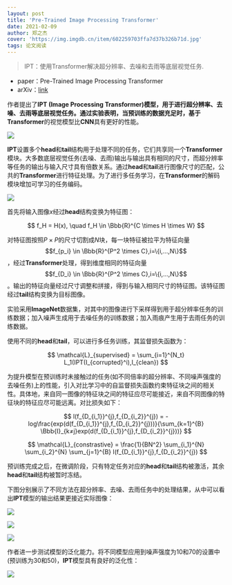 ```yaml
---
layout: post
title: 'Pre-Trained Image Processing Transformer'
date: 2021-02-09
author: 郑之杰
cover: 'https://img.imgdb.cn/item/602259703ffa7d37b326b71d.jpg'
tags: 论文阅读
---
```


> IPT：使用Transformer解决超分辨率、去噪和去雨等底层视觉任务.

- paper：Pre-Trained Image Processing Transformer
- arXiv：[link](https://arxiv.org/abs/2012.00364)

作者提出了**IPT (Image Processing Transformer)**模型，用于进行超分辨率、去噪、去雨等底层视觉任务。通过实验表明，当预训练的数据充足时，基于**Transformer**的视觉模型比**CNN**具有更好的性能。

![](https://img.imgdb.cn/item/6022593c3ffa7d37b32697b5.jpg)

**IPT**设置多个**head**和**tail**结构用于处理不同的任务，它们共享同一个**Transformer**模块。大多数底层视觉任务(去噪、去雨)输出与输出具有相同的尺寸，而超分辨率等任务的输出与输入尺寸具有倍数关系。通过**head**和**tail**进行图像尺寸的匹配，公共的**Transformer**进行特征处理。为了进行多任务学习，在**Transformer**的解码模块增加可学习的任务编码。

![](https://img.imgdb.cn/item/60225cc93ffa7d37b3286737.jpg)

首先将输入图像$x$经过**head**结构变换为特征图：

$$ f_H = H(x), \quad f_H \in \Bbb{R}^{C \times H \times W} $$

对特征图按照$P \times P$的尺寸切割成$N$块，每一块特征被拉平为特征向量$$f_{p_i} \in \Bbb{R}^{P^2 \times C},i=\{i,...,N\}$$，经过**Transformer**处理，得到维度相同的特征向量$$f_{D_i} \in \Bbb{R}^{P^2 \times C},i=\{i,...,N\}$$。输出的特征向量经过尺寸调整和拼接，得到与输入相同尺寸的特征图。该特征图经过**tail**结构变换为目标图像。

实验采用**ImageNet**数据集，对其中的图像进行下采样得到用于超分辨率任务的训练数据；加入噪声生成用于去噪任务的训练数据；加入雨痕产生用于去雨任务的训练数据。

使用不同的**head**和**tail**，可以进行多任务训练，其监督损失函数为：

$$ \mathcal{L}_{supervised} = \sum_{i=1}^{N_t} L_1(IPT(I_{corrupted}^i),I_{clean}) $$

为提升模型在预训练时未接触过的任务(如不同倍率的超分辨率、不同噪声强度的去噪任务)上的性能，引入对比学习中的自监督损失函数约束特征块之间的相关性。具体地，来自同一图像的特征块之间的特征应尽可能接近，来自不同图像的特征块的特征应尽可能远离。对比损失如下：

$$ l(f_{D_{i_1}}^{j},f_{D_{i_2}}^{j}) = -log\frac{exp(d(f_{D_{i_1}}^{j},f_{D_{i_2}}^{j}))}{\sum_{k=1}^{B} \Bbb{I}_{k≠j}exp(d(f_{D_{i_1}}^{j},f_{D_{i_2}}^{j}))} $$

$$ \mathcal{L}_{constrastive} = \frac{1}{BN^2} \sum_{i_1}^{N} \sum_{i_2}^{N} \sum_{j=1}^{B} l(f_{D_{i_1}}^{j},f_{D_{i_2}}^{j}) $$

预训练完成之后，在微调阶段，只有特定任务对应的**head**和**tail**结构被激活，其余**head**和**tail**结构被暂时冻结。

下图分别展示了不同方法在超分辨率、去噪、去雨任务中的处理结果，从中可以看出**IPT**模型的输出结果更接近实际图像：

![](https://img.imgdb.cn/item/602263d13ffa7d37b32b9cdd.jpg)

![](https://img.imgdb.cn/item/602263f23ffa7d37b32ba938.jpg)

![](https://img.imgdb.cn/item/602264103ffa7d37b32bb4b0.jpg)

作者进一步测试模型的泛化能力。将不同模型应用到噪声强度为$10$和$70$的设置中(预训练为$30$和$50$)，**IPT**模型具有良好的泛化性：

![](https://img.imgdb.cn/item/602264a13ffa7d37b32c060c.jpg)
